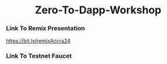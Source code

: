 # <div align="center">Zero-To-Dapp-Workshop<div/>


### Link To Remix Presentation

https://bit.ly/remixAccra24

### Link To Testnet Faucet 
